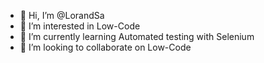 - 👋 Hi, I’m @LorandSa
- 👀 I’m interested in Low-Code
- 🌱 I’m currently learning Automated testing with Selenium
- 💞️ I’m looking to collaborate on Low-Code

<!---
LorandSa/LorandSa is a ✨ special ✨ repository because its `README.md` (this file) appears on your GitHub profile.
You can click the Preview link to take a look at your changes.
--->
